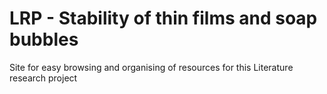 # LRP - Stability of thin films and soap bubbles
Site for easy browsing and organising of resources for this Literature research project
